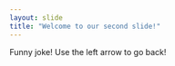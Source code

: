 ```yaml
---
layout: slide
title: "Welcome to our second slide!"
---
```

Funny joke!
Use the left arrow to go back!
